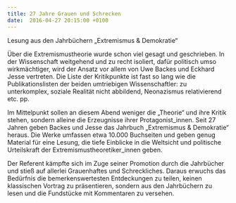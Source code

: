 ```yaml
---
title: 27 Jahre Grauen und Schrecken
date:  2016-04-27 20:15:00 +0100
---
```


Lesung aus den Jahrbüchern „Extremismus &amp; Demokratie“



Über die Extremismustheorie wurde schon viel gesagt und geschrieben. In der Wissenschaft weitgehend und zu recht isoliert,
dafür politisch umso wirkmächtiger, wird der Ansatz vor allem von Uwe Backes und Eckhard Jesse vertreten. Die Liste der Kritikpunkte
ist fast so lang wie die Publikationslisten der beiden umtriebigen Wissenschaftler: zu unterkomplex, soziale Realität nicht
abbildend, Neonazismus relativierend etc. pp.



Im Mittelpunkt sollen an diesem Abend weniger die „Theorie“ und ihre Kritik stehen, sondern alleine die Erzeugnisse ihrer
Protagonist_innen. Seit 27 Jahren geben Backes und Jesse das Jahrbuch „Extremismus &amp; Demokratie“ heraus. Die Werke umfassen
etwa 10.000 Buchseiten und geben genug Material für eine Lesung, die tiefe Einblicke in die Weltsicht und politische Urteilskraft
der Extremismustheoretiker_innen geben.



Der Referent kämpfte sich im Zuge seiner Promotion durch die Jahrbücher und stieß auf allerlei Grauenhaftes und Schreckliches.
Daraus erwuchs das Bedürfnis die bemerkenswertesten Entdeckungen zu teilen, keinen klassischen Vortrag zu präsentieren, sondern
aus den Jahrbüchern zu lesen und die Fundstücke mit Kommentaren zu versehen.


